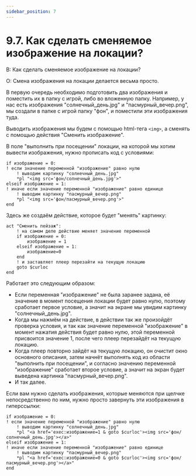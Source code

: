 ```yaml
---
sidebar_position: 7
---
```


# 9.7. Как сделать сменяемое изображение на локации?
<!-- [:faq_09_07] -->
В: Как сделать сменяемое изображение на локации?

О:
Смена изображения на локации делается весьма просто.

В первую очередь необходимо подготовить два изображения и поместить их в папку с игрой, либо во вложенную папку. Например, у нас есть изображения "солнечный_день.jpg" и "пасмурный_вечер.png", мы создали в папке с игрой папку "фон", и поместили эти изображения туда.

Выводить изображения мы будем с помощью html-тега `<img>`, а сменять с помощью действия "Сменить изображение".

В поле "выполнить при посещении" локации, на которой мы хотим вывести изображения, нужно прописать код с условиями:

```qsp
if изображение = 0:
! если значение переменной "изображение" равно нулю
	! выводим картинку "солнечный_день.jpg"
	*pl "<img src='фон/солнечный_день.jpg'>"
elseif изображение = 1:
! иначе если значение переменной "изображение" равно единице
	! выводим картинку "пасмурный_вечер.png"
	*pl "<img src='фон/пасмурный_вечер.png'>"
end
```

Здесь же создаём действие, которое будет "менять" картинку:

```qsp
act "Сменить пейзаж":
	! на самом деле действие меняет значение переменной
	if изображение = 0:
		изображение = 1
	elseif изображение = 1:
		изображение=0
	end
	! и заставляет плеер перезайти на текущую локацию
	goto $curloc
end
```

Работает это следующим образом:

* Если переменная "изображение" не была заранее задана, её значение в момент посещения локации будет равно нулю, поэтому сработает первое условие, а значит на экране мы увидим картинку "солнечный_день.jpg".
* Когда мы нажмём на действие, в действии так же произойдёт проверка условия, и так как значение переменной "изображение" в момент нажатия действия будет равно нулю, этой переменной присвоится значение 1, после чего плеер перезайдёт на текущую локацию.
* Когда плеер повторно зайдёт на текущую локацию, он очистит окно основного описания, затем начнёт выполнять код из области "выполнить при посещении", и согласно значению переменной "изображение" сработает второе условие, а значит на экран будет выведена картинка "пасмурный_вечер.png".
* И так далее.

Если вам нужно сделать изображения, которые меняются при щелчке непосредственно по ним, нужно просто завернуть эти изображения в гиперссылки:

```qsp
if изображение = 0:
! если значение переменной "изображение" равно нулю
	! выводим картинку "солнечный_день.jpg"
	*pl "<a href='exec:изображение=1 & goto $curloc'><img src='фон/солнечный_день.jpg'></a>"
elseif изображение = 1:
! иначе если значение переменной "изображение" равно единице
	! выводим картинку "пасмурный_вечер.png"
	*pl "<a href='exec:изображение=0 & goto $curloc'><img src='фон/пасмурный_вечер.png'></a>"
end
```
